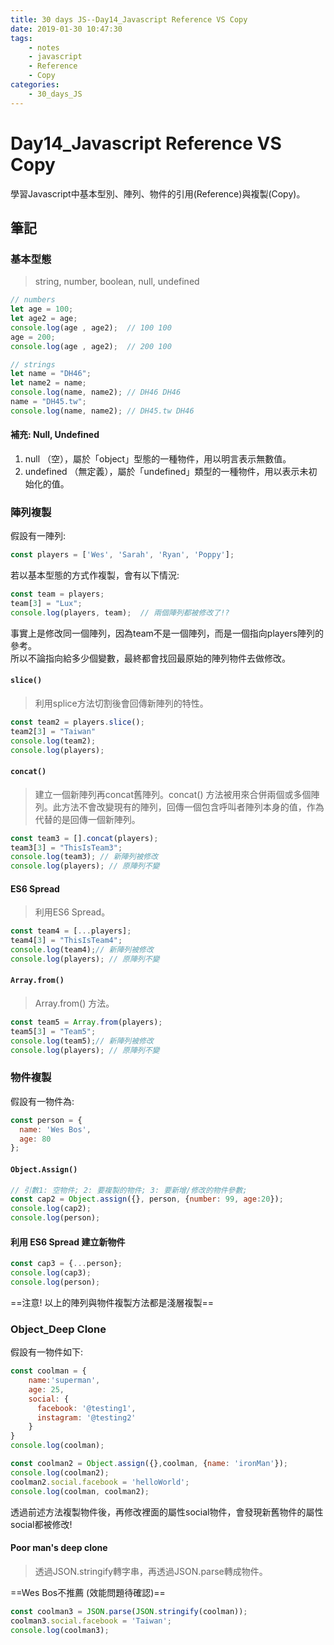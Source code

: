 ```yaml
---
title: 30 days JS--Day14_Javascript Reference VS Copy
date: 2019-01-30 10:47:30
tags:
    - notes
    - javascript
    - Reference
    - Copy
categories:
    - 30_days_JS
---
```

# Day14_Javascript Reference VS Copy

學習Javascript中基本型別、陣列、物件的引用(Reference)與複製(Copy)。

## 筆記

### 基本型態

> string, number, boolean, null, undefined

```javascript
// numbers
let age = 100;
let age2 = age;
console.log(age , age2);  // 100 100
age = 200;
console.log(age , age2);  // 200 100

// strings
let name = "DH46";
let name2 = name;
console.log(name, name2); // DH46 DH46
name = "DH45.tw";
console.log(name, name2); // DH45.tw DH46
```

#### 補充: Null, Undefined

1. null （空），屬於「object」型態的一種物件，用以明言表示無數值。
2. undefined （無定義），屬於「undefined」類型的一種物件，用以表示未初始化的值。

### 陣列複製

假設有一陣列:

```javascript
const players = ['Wes', 'Sarah', 'Ryan', 'Poppy'];
```

若以基本型態的方式作複製，會有以下情況:

```javascript
const team = players;
team[3] = "Lux";
console.log(players, team);  // 兩個陣列都被修改了!?
```

事實上是修改同一個陣列，因為team不是一個陣列，而是一個指向players陣列的參考。  
所以不論指向給多少個變數，最終都會找回最原始的陣列物件去做修改。

#### `slice()`

> 利用splice方法切割後會回傳新陣列的特性。

```javascript
const team2 = players.slice();
team2[3] = "Taiwan"
console.log(team2);
console.log(players);
```

#### `concat()`

> 建立一個新陣列再concat舊陣列。concat() 方法被用來合併兩個或多個陣列。此方法不會改變現有的陣列，回傳一個包含呼叫者陣列本身的值，作為代替的是回傳一個新陣列。

```javascript
const team3 = [].concat(players);
team3[3] = "ThisIsTeam3";
console.log(team3); // 新陣列被修改
console.log(players); // 原陣列不變
```

#### ES6 Spread

> 利用ES6 Spread。

```javascript
const team4 = [...players];
team4[3] = "ThisIsTeam4";
console.log(team4);// 新陣列被修改
console.log(players); // 原陣列不變
```

#### `Array.from()` 

> Array.from() 方法。

```javascript
const team5 = Array.from(players);
team5[3] = "Team5";
console.log(team5);// 新陣列被修改
console.log(players); // 原陣列不變
```

### 物件複製

假設有一物件為:

```javascript
const person = {
  name: 'Wes Bos',
  age: 80
};
```

#### `Object.Assign()`

```javascript
// 引數1: 空物件; 2: 要複製的物件; 3: 要新增/修改的物件參數; 
const cap2 = Object.assign({}, person, {number: 99, age:20});
console.log(cap2);
console.log(person);
```

#### 利用 ES6 Spread 建立新物件

```javascript
const cap3 = {...person};
console.log(cap3);
console.log(person);
```

==注意! 以上的陣列與物件複製方法都是淺層複製==

### Object_Deep Clone

假設有一物件如下:

```javascript
const coolman = {
    name:'superman',
    age: 25,
    social: {
      facebook: '@testing1',
      instagram: '@testing2'
    }
}
console.log(coolman);

const coolman2 = Object.assign({},coolman, {name: 'ironMan'});
console.log(coolman2);
coolman2.social.facebook = 'helloWorld';
console.log(coolman, coolman2);
```

透過前述方法複製物件後，再修改裡面的屬性social物件，會發現新舊物件的屬性social都被修改!

#### Poor man's deep clone

> 透過JSON.stringify轉字串，再透過JSON.parse轉成物件。

==Wes Bos不推薦 (效能問題待確認)==

```javascript
const coolman3 = JSON.parse(JSON.stringify(coolman));
coolman3.social.facebook = 'Taiwan';
console.log(coolman3);
```
